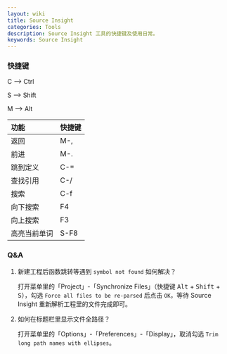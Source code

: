 ```yaml
---
layout: wiki
title: Source Insight
categories: Tools
description: Source Insight 工具的快捷键及使用日常。
keywords: Source Insight
---
```


### 快捷键

C --> Ctrl

S --> Shift

M --> Alt

| 功能         | 快捷键 |
|:-------------|:-------|
| 返回         | M-,    |
| 前进         | M-.    |
| 跳到定义     | C-=    |
| 查找引用     | C-/    |
| 搜索         | C-f    |
| 向下搜索     | F4     |
| 向上搜索     | F3     |
| 高亮当前单词 | S-F8   |

### Q&A

1. 新建工程后函数跳转等遇到 `symbol not found` 如何解决？

   打开菜单里的「Project」-「Synchronize Files」（快捷键 <kbd>Alt</kbd> + <kbd>Shift</kbd> + <kbd>S</kbd>），勾选 `Force all files to be re-parsed` 后点击 `OK`，等待 Source Insight 重新解析工程里的文件完成即可。

2. 如何在标题栏里显示文件全路径？

   打开菜单里的「Options」-「Preferences」-「Display」，取消勾选 `Trim long path names with ellipses`。
